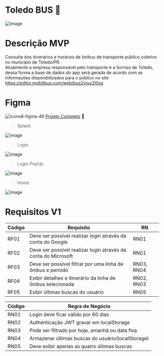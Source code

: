 #  Toledo BUS 🚌

![image](https://user-images.githubusercontent.com/30730216/218342597-d60344d7-395a-47e1-b6bf-727205346257.png)

# Descrição MVP

Consulta dos itinerários e horários de ônibus de transporte público coletivo no município de Toledo/PR.<br>
Atualmente a empresa responsável pelo transporte é a Sorriso de Toledo, dessa forma a base de dados do app será gerada de acordo com as informações disponibilizados para o público no site https://editor.mobilibus.com/web/bus2you/2i0xq

# Figma

 ![icons8-figma-48](https://user-images.githubusercontent.com/30730216/222578547-b6df6808-3de8-40bf-b3e4-6860a442675f.png) [Projeto Completo](https://www.figma.com/file/D43gOVmoUQduwvA2CXaH3z/Toledo-BUS) 🔗

> Splash

![image](https://user-images.githubusercontent.com/30730216/222873203-f302cb96-24b0-4568-a364-6342d4272bf7.png)

> Login

![image](https://user-images.githubusercontent.com/30730216/222873337-177b20e4-903e-4c59-811a-f34f2fde4a48.png)

> Login PopUp

![image](https://user-images.githubusercontent.com/30730216/222873440-59e38617-422e-42f6-8e49-aff83af1512c.png)

> Home

![image](https://user-images.githubusercontent.com/30730216/222873761-f07c224f-1464-4b5a-8053-b90472e51ff0.png)

# Requisitos V1 

Código | Requisito | RN
--- | --- | --- |
RF01 | Deve ser possível realizar login através da conta do Google | RN01 |
RF02 | Deve ser possível realizar login através da conta do Microsoft | RN01 |
RF03 | Deve ser possível filtrar por uma linha de ônibus e período | RN03, RN04 |
RF04 | Exibir detalhes e itinerário da linha de ônibus selecionada | RN02, RN03 |
RF05 | Exibir últimas buscas do usuário | RN05 |

Código | Regra de Negócio
--- | --- |
RN01 | Login deve ficar válido por 60 dias |
RN02 | Authenticação JWT gravar em localStorage |
RN03 | Pode ser filtrado por hoje, amanhã ou data fixa |
RN04 | Armazenar últimas buscas do usuário(localStorage) |
RN05 | Deve exibir apenas as quatro últimas buscas |

